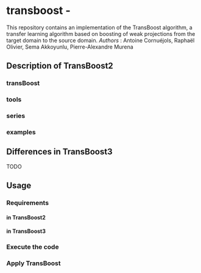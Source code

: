 # transboost -
This repository contains an implementation of the TransBoost algorithm, a transfer learning algorithm based on boosting of weak projections from the target domain to the source domain.
*Authors* : Antoine Cornuéjols, Raphaël Olivier, Sema Akkoyunlu, Pierre-Alexandre Murena
## Description of TransBoost2
### transBoost
### tools
### series
### examples
## Differences in TransBoost3
TODO
## Usage
### Requirements
#### in TransBoost2
#### in TransBoost3
### Execute the code
### Apply TransBoost
